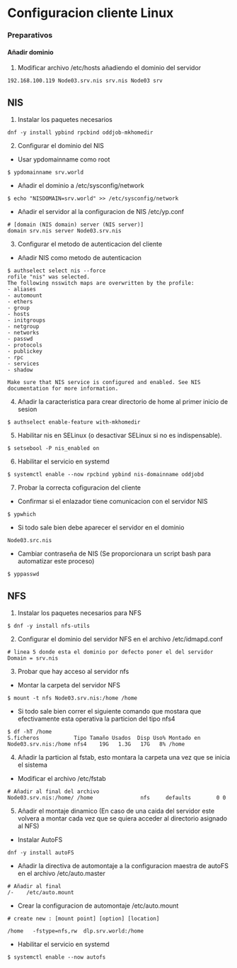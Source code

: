 # Configuracion cliente Linux
### Preparativos
#### Añadir dominio
1. Modificar archivo /etc/hosts añadiendo el dominio del servidor
```
192.168.100.119 Node03.srv.nis srv.nis Node03 srv
```
## NIS
1. Instalar los paquetes necesarios
```
dnf -y install ypbind rpcbind oddjob-mkhomedir
```
2. Configurar el dominio del NIS
* Usar ypdomainname como root
```
$ ypdomainname srv.world
```
* Añadir el dominio a /etc/sysconfig/network
```
$ echo "NISDOMAIN=srv.world" >> /etc/sysconfig/network 
```
* Añadir el servidor al la configuracion de NIS /etc/yp.conf
```
# [domain (NIS domain) server (NIS server)]
domain srv.nis server Node03.srv.nis 
```
3. Configurar el metodo de autenticacion del cliente
* Añadir NIS como metodo de autenticacion
```
$ authselect select nis --force
rofile "nis" was selected.
The following nsswitch maps are overwritten by the profile:
- aliases
- automount
- ethers
- group
- hosts
- initgroups
- netgroup
- networks
- passwd
- protocols
- publickey
- rpc
- services
- shadow

Make sure that NIS service is configured and enabled. See NIS documentation for more information.
```
4. Añadir la caracteristica para crear directorio de home al primer inicio de sesion
```
$ authselect enable-feature with-mkhomedir 
```
5. Habilitar nis en SELinux (o desactivar SELinux si no es indispensable).
```
$ setsebool -P nis_enabled on 
```
6. Habilitar el servicio en systemd
```
$ systemctl enable --now rpcbind ypbind nis-domainname oddjobd 
```
7. Probar la correcta cofiguracion del cliente
* Confirmar si el enlazador tiene comunicacion con el servidor NIS
```
$ ypwhich
```
* Si todo sale bien debe aparecer el servidor en el dominio
```
Node03.src.nis
```
* Cambiar contraseña de NIS (Se proporcionara un script bash para automatizar este proceso)
```
$ yppasswd
```
## NFS
1. Instalar los paquetes necesarios para NFS
```
$ dnf -y install nfs-utils
```
2. Configurar el dominio del servidor NFS en el archivo /etc/idmapd.conf
```
# linea 5 donde esta el dominio por defecto poner el del servidor
Domain = srv.nis
```
3. Probar que hay acceso al servidor nfs
* Montar la carpeta del servidor NFS
```
$ mount -t nfs Node03.srv.nis:/home /home
```
* Si todo sale bien correr el siguiente comando que mostara que efectivamente esta operativa la particion del tipo nfs4
```
$ df -hT /home
S.ficheros           Tipo Tamaño Usados  Disp Uso% Montado en
Node03.srv.nis:/home nfs4    19G   1.3G   17G   8% /home
```
4. Añadir la particion al fstab, esto montara la carpeta una vez que se inicia el sistema
* Modificar el archivo /etc/fstab
```
# Añadir al final del archivo
Node03.srv.nis:/home/ /home               nfs     defaults        0 0
```
5. Añadir el montaje dinamico (En caso de una caida del servidor este volvera a montar cada vez que se quiera acceder al directorio asignado al NFS)
* Instalar AutoFS
```
dnf -y install autoFS
```
* Añadir la directiva de automontaje a la configuracion maestra de autoFS en el archivo /etc/auto.master
```
# Añadir al final
/-    /etc/auto.mount
```
* Crear la configuracion de automontaje /etc/auto.mount
```
# create new : [mount point] [option] [location]

/home   -fstype=nfs,rw  dlp.srv.world:/home
```
* Habilitar el servicio en systemd
```
$ systemctl enable --now autofs 
```